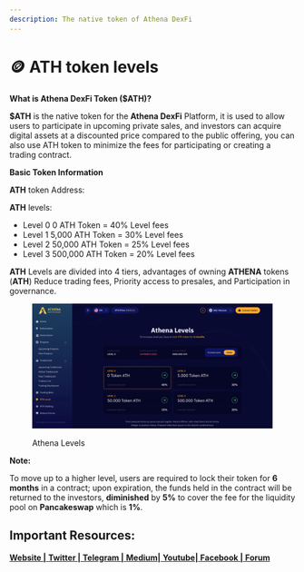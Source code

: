 ```yaml
---
description: The native token of Athena DexFi
---
```


# 🪙 ATH token levels

**What is Athena DexFi Token ($ATH)?**

**$ATH** is the native token for the **Athena DexFi** Platform, it is used to allow users to participate in upcoming private sales, and investors can acquire digital assets at a discounted price compared to the public offering, you can also use ATH token to minimize the fees for participating or creating a trading contract.

**Basic Token Information**

**ATH** token Address:

**ATH** levels:

* Level 0 0 ATH Token = 40% Level fees
* Level 1 5,000 ATH Token = 30% Level fees
* Level 2 50,000 ATH Token = 25% Level fees
* Level 3 500,000 ATH Token = 20% Level fees

**ATH** Levels are divided into 4 tiers, advantages of owning **ATHENA** tokens (**ATH**) Reduce trading fees, Priority access to presales, and Participation in governance.

<figure><img src="../../../.gitbook/assets/ATH Levels.PNG" alt=""><figcaption><p>Athena Levels</p></figcaption></figure>

**Note:**

To move up to a higher level, users are required to lock their token for **6 months** in a contract; upon expiration, the funds held in the contract will be returned to the investors, **diminished** by **5%** to cover the fee for the liquidity pool on **Pancakeswap** which is **1%**.

## Important Resources:

[**Website |** ](https://athenadexfi.io/)[**Twitter |** ](https://twitter.com/AthenaDexFi)[**Telegram |** ](https://t.me/AthenaDexFi)[**Medium|** ](https://medium.com/@AthenaDexFi)[**Youtube|** ](https://www.youtube.com/@AthenaDexFi)[**Facebook |** ](https://www.facebook.com/AthenaDexFi)[**Forum**](https://forum.athenacryptobank.io/)
